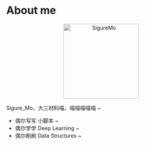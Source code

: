 # About me

<p align="center"><a href="https://github.com/SigureMo" target="_blank" rel="noopener noreferrer"><img :src="$withBase('/sigure_mo.png')" alt="SigureMo" height=200 width=200></a></p>
<p align="center">
  <a href="https://github.com/SigureMo" class="zi zi_tmGithub"></a>
  <a href="mailto:sigure_mo@163.com" class="zi zi_envelope"></a>
</p>

Sigure_Mo，大三材料喵，喵喵喵喵喵 ~

-  偶尔写写 <i class="zi zi_tmPython"></i> 小脚本 ~
-  偶尔学学 Deep Learning ~
-  偶尔刷刷 Data Structures ~

<link rel="stylesheet" href="https://ico.z01.com/zico.min.css">
